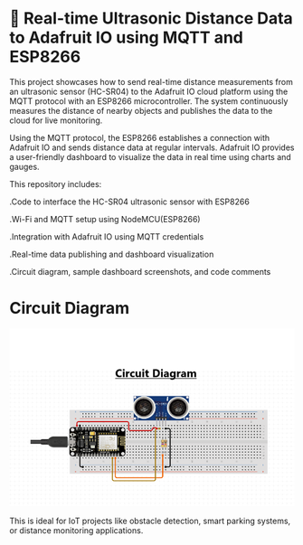 # 📡 Real-time Ultrasonic Distance Data to Adafruit IO using MQTT and ESP8266
This project showcases how to send real-time distance measurements from an ultrasonic sensor (HC-SR04) to the Adafruit IO cloud platform using the MQTT protocol with an ESP8266 microcontroller. The system continuously measures the distance of nearby objects and publishes the data to the cloud for live monitoring.

Using the MQTT protocol, the ESP8266 establishes a connection with Adafruit IO and sends distance data at regular intervals. Adafruit IO provides a user-friendly dashboard to visualize the data in real time using charts and gauges.

This repository includes:

.Code to interface the HC-SR04 ultrasonic sensor with ESP8266

.Wi-Fi and MQTT setup using NodeMCU(ESP8266)

.Integration with Adafruit IO using MQTT credentials

.Real-time data publishing and dashboard visualization

.Circuit diagram, sample dashboard screenshots, and code comments


# Circuit Diagram
![Circuit Diagram](https://github.com/tharunreddy1801/Realtime-Data/blob/f3096b375411d7fe0d87e9bba6a771a719f63667/real-time-data.png?raw=true)


This is ideal for IoT projects like obstacle detection, smart parking systems, or distance monitoring applications.

